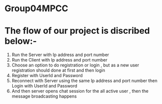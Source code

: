 # Group04MPCC
 
# The flow of our project is discribed below:-

1) Run the Server with Ip address and port number
2) Run the Client with Ip address and port number
3) Choose an option to do registration or login , but as a new user registration should done at first and then login
4) Register with UserId and Password
5) Reconnect with Server using the same Ip address and port number then Login with UserId and Password
6) And then server opens chat session for the all active user , then the message broadcasting happens
